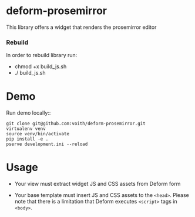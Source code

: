 # deform-prosemirror

This library offers a widget that renders the prosemirror editor

### Rebuild

In order to rebuild library run: 
 - chmod +x build_js.sh
 - ./ build_js.sh
 
 Demo
====

Run demo locally::

    git clone git@github.com:voith/deform-prosemirror.git
    virtualenv venv
    source venv/bin/activate
    pip install -e .
    pserve development.ini --reload

Usage
=====

* Your view must extract widget JS and CSS assets from Deform form

* Your base template must insert JS and CSS assets to the ``<head>``. Please note that there is a limitation that Deform executes ``<script>`` tags in ``<body>``.
